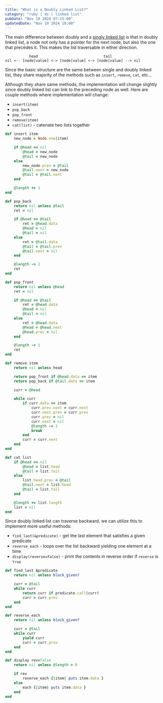 ```yaml
---
title: "What is a Doubly Linked List?"
category: "ruby | ds | linked list"
pubDate: "Nov 18 2024 07:15:00"
updatedDate: "Nov 19 2024 18:00"
---
```


The main difference between doubly and a [singly linked list](/note/what-is-a-singly-linked-list) is that in doubly linked list, a node not only has a pointer for the next node, but also the one that precedes it. This makes the list traversable in either direction.

```text
           head                              tail
nil <-- [node|value] <-> [node|value] <-> [node|value] --> nil
```

Since the basic structure are the same between single and doubly linked list, they share majority of the methods such as `insert`, `remove`, `cat`, etc...

Although they share same methods, the implementation will change slightly since doubly linked list can link to the preceding node as well. Here are couple methods where implementation will change:
- `insert(item)`
- `pop_back`
- `pop_front`
- `remove(item)`
- `cat(list)` - catenate two lists together

```rb
def insert item 
    new_node = Node.new(item)

    if @head == nil 
        @head = new_node
        @tail = new_node
    else
        new_node.prev = @tail
        @tail.next = new_node
        @tail = @tail.next
    end

    @length += 1
end

def pop_back
    return nil unless @tail
    ret = nil

    if @head == @tail 
        ret = @head.data
        @head = nil
        @tail = nil
    else
        ret = @tail.data
        @tail = @tail.prev
        @tail.next = nil
    end

    @length -= 1
    ret
end

def pop_front
    return nil unless @head
    ret = nil

    if @head == @tail
        ret = @head.data
        @head = nil
        @tail = nil
    else
        ret = @head.data
        @head = @head.next
        @head.prev = nil
    end

    @length -= 1
    ret
end

def remove item
    return nil unless head

    return pop_front if @head.data == item 
    return pop_back if @tail.data == item 

    curr = @head

    while curr
        if curr.data == item 
            curr.prev.next = curr.next
            curr.next.prev = curr.prev
            curr.prev = nil
            curr.next = nil
            @length -= 1
            break
        end
        curr = curr.next
    end
end

def cat list
    if @head == nil
        @head = list.head
        @tail = list.tail
    else
        list.head.prev = @tail
        @tail.next = list.head
        @tail = list.tail
    end

    @length += list.length
    list = nil
end
```

Since doubly linked list can traverse backward, we can utilize this to implement more useful methods:
- `find_last(&predicate)` - get the last element that satisfies a given predicate
- `reverse_each` - loops over the list backward yielding one element at a time
- `display(reverse=false)` - print the contents in reverse order if `reverse` is `true`

```rb
def find_last &predicate
    return nil unless block_given?

    curr = @tail
    while curr
        return curr if predicate.call(curr)
        curr = curr.prev
    end
end

def reverse_each
    return nil unless block_given?

    curr = @tail
    while curr
        yield curr
        curr = curr.prev
    end
end

def display rev=false
    return nil unless @length > 0

    if rev
        reverse_each {|item| puts item.data }
    else
        each {|item| puts item.data }
    end
end
```